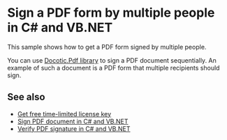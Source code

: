 # Sign a PDF form by multiple people in C# and VB.NET
This sample shows how to get a PDF form signed by multiple people. 

You can use [Docotic.Pdf library](https://bitmiracle.com/pdf-library/) to sign a PDF document sequentially. An example of such a document is a PDF form that multiple recipients should sign. 

## See also
* [Get free time-limited license key](https://bitmiracle.com/pdf-library/download)
* [Sign PDF document in C# and VB.NET](https://bitmiracle.com/pdf-library/signatures/sign)
* [Verify PDF signature in C# and VB.NET](https://bitmiracle.com/pdf-library/signatures/verify)